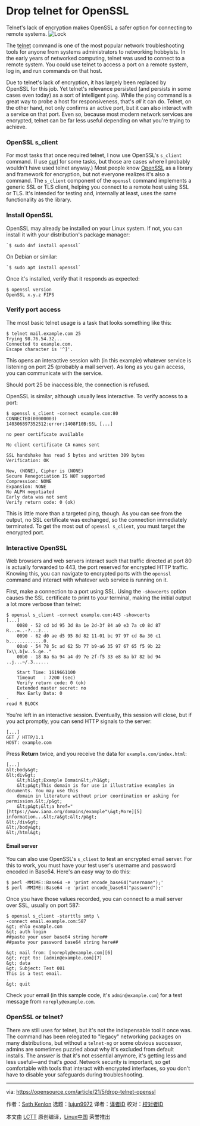 [#]: subject: (Drop telnet for OpenSSL)
[#]: via: (https://opensource.com/article/21/5/drop-telnet-openssl)
[#]: author: (Seth Kenlon https://opensource.com/users/seth)
[#]: collector: (lujun9972)
[#]: translator: ( )
[#]: reviewer: ( )
[#]: publisher: ( )
[#]: url: ( )

Drop telnet for OpenSSL
======
Telnet's lack of encryption makes OpenSSL a safer option for connecting
to remote systems.
![Lock][1]

The [telnet][2] command is one of the most popular network troubleshooting tools for anyone from systems administrators to networking hobbyists. In the early years of networked computing, telnet was used to connect to a remote system. You could use telnet to access a port on a remote system, log in, and run commands on that host.

Due to telnet's lack of encryption, it has largely been replaced by OpenSSL for this job. Yet telnet's relevance persisted (and persists in some cases even today) as a sort of intelligent `ping`. While the `ping` command is a great way to probe a host for responsiveness, that's _all_ it can do. Telnet, on the other hand, not only confirms an active port, but it can also interact with a service on that port. Even so, because most modern network services are encrypted, telnet can be far less useful depending on what you're trying to achieve.

### OpenSSL s_client

For most tasks that once required telnet, I now use OpenSSL's `s_client` command. (I use [curl][3] for some tasks, but those are cases where I probably wouldn't have used telnet anyway.) Most people know [OpenSSL][4] as a library and framework for encryption, but not everyone realizes it's also a command. The `s_client` component of the `openssl` command implements a generic SSL or TLS client, helping you connect to a remote host using SSL or TLS. It's intended for testing and, internally at least, uses the same functionality as the library.

### Install OpenSSL

OpenSSL may already be installed on your Linux system. If not, you can install it with your distribution's package manager:


```
`$ sudo dnf install openssl`
```

On Debian or similar:


```
`$ sudo apt install openssl`
```

Once it's installed, verify that it responds as expected:


```
$ openssl version
OpenSSL x.y.z FIPS
```

### Verify port access

The most basic telnet usage is a task that looks something like this:


```
$ telnet mail.example.com 25
Trying 98.76.54.32...
Connected to example.com.
Escape character is '^]'.
```

This opens an interactive session with (in this example) whatever service is listening on port 25 (probably a mail server). As long as you gain access, you can communicate with the service.

Should port 25 be inaccessible, the connection is refused.

OpenSSL is similar, although usually less interactive. To verify access to a port:


```
$ openssl s_client -connect example.com:80
CONNECTED(00000003)
140306897352512:error:1408F10B:SSL [...]

no peer certificate available

No client certificate CA names sent

SSL handshake has read 5 bytes and written 309 bytes
Verification: OK

New, (NONE), Cipher is (NONE)
Secure Renegotiation IS NOT supported
Compression: NONE
Expansion: NONE
No ALPN negotiated
Early data was not sent
Verify return code: 0 (ok)
```

This is little more than a targeted ping, though. As you can see from the output, no SSL certificate was exchanged, so the connection immediately terminated. To get the most out of `openssl s_client`, you must target the encrypted port.

### Interactive OpenSSL

Web browsers and web servers interact such that traffic directed at port 80 is actually forwarded to 443, the port reserved for encrypted HTTP traffic. Knowing this, you can navigate to encrypted ports with the `openssl` command and interact with whatever web service is running on it.

First, make a connection to a port using SSL. Using the `-showcerts` option causes the SSL certificate to print to your terminal, making the initial output a lot more verbose than telnet:


```
$ openssl s_client -connect example.com:443 -showcerts
[...]
    0080 - 52 cd bd 95 3d 8a 1e 2d-3f 84 a0 e3 7a c0 8d 87   R...=..-?...z...
    0090 - 62 d0 ae d5 95 8d 82 11-01 bc 97 97 cd 8a 30 c1   b.............0.
    00a0 - 54 78 5c ad 62 5b 77 b9-a6 35 97 67 65 f5 9b 22   Tx\\.b[w..5.ge.."
    00b0 - 18 8a 6a 94 a4 d9 7e 2f-f5 33 e8 8a b7 82 bd 94   ..j...~/.3......

    Start Time: 1619661100
    Timeout   : 7200 (sec)
    Verify return code: 0 (ok)
    Extended master secret: no
    Max Early Data: 0
-
read R BLOCK
```

You're left in an interactive session. Eventually, this session will close, but if you act promptly, you can send HTTP signals to the server:


```
[...]
GET / HTTP/1.1
HOST: example.com
```

Press **Return** twice, and you receive the data for `example.com/index.html`:


```
[...]
&lt;body&gt;
&lt;div&gt;
    &lt;h1&gt;Example Domain&lt;/h1&gt;
    &lt;p&gt;This domain is for use in illustrative examples in documents. You may use this
    domain in literature without prior coordination or asking for permission.&lt;/p&gt;
    &lt;p&gt;&lt;a href="[https://www.iana.org/domains/example"\&gt;More][5] information...&lt;/a&gt;&lt;/p&gt;
&lt;/div&gt;
&lt;/body&gt;
&lt;/html&gt;
```

#### Email server

You can also use OpenSSL's `s_client` to test an encrypted email server. For this to work, you must have your test user's username and password encoded in Base64.
Here's an easy way to do this:


```
$ perl -MMIME::Base64 -e 'print encode_base64("username");'
$ perl -MMIME::Base64 -e 'print encode_base64("password");'
```

Once you have those values recorded, you can connect to a mail server over SSL, usually on port 587:


```
$ openssl s_client -starttls smtp \
-connect email.example.com:587
&gt; ehlo example.com
&gt; auth login
##paste your user base64 string here##
##paste your password base64 string here##

&gt; mail from: [noreply@example.com][6]
&gt; rcpt to: [admin@example.com][7]
&gt; data
&gt; Subject: Test 001
This is a test email.
.
&gt; quit
```

Check your email (in this sample code, it's `admin@example.com`) for a test message from `noreply@example.com`.

### OpenSSL or telnet?

There are still uses for telnet, but it's not the indispensable tool it once was. The command has been relegated to "legacy" networking packages on many distributions, but without a `telnet-ng` or some obvious successor, admins are sometimes puzzled about why it's excluded from default installs. The answer is that it's not essential anymore, it's getting less and less useful—and that's _good_. Network security is important, so get comfortable with tools that interact with encrypted interfaces, so you don't have to disable your safeguards during troubleshooting.

--------------------------------------------------------------------------------

via: https://opensource.com/article/21/5/drop-telnet-openssl

作者：[Seth Kenlon][a]
选题：[lujun9972][b]
译者：[译者ID](https://github.com/译者ID)
校对：[校对者ID](https://github.com/校对者ID)

本文由 [LCTT](https://github.com/LCTT/TranslateProject) 原创编译，[Linux中国](https://linux.cn/) 荣誉推出

[a]: https://opensource.com/users/seth
[b]: https://github.com/lujun9972
[1]: https://opensource.com/sites/default/files/styles/image-full-size/public/lead-images/security-lock-password.jpg?itok=KJMdkKum (Lock)
[2]: https://www.redhat.com/sysadmin/telnet-netcat-troubleshooting
[3]: https://opensource.com/downloads/curl-command-cheat-sheet
[4]: https://www.openssl.org/
[5]: https://www.iana.org/domains/example"\>More
[6]: mailto:noreply@example.com
[7]: mailto:admin@example.com
